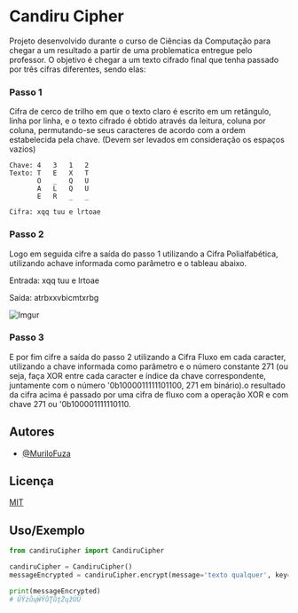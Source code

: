 # Candiru Cipher

Projeto desenvolvido durante o curso de Ciências da Computação para chegar a um resultado a partir de uma problematica entregue pelo professor. O objetivo é chegar a um texto cifrado final que tenha passado por três cifras diferentes, sendo elas:

### Passo 1

Cifra de cerco de trilho em que o texto claro é escrito em um retângulo, linha por linha, e o texto cifrado é obtido através da leitura, coluna por coluna, permutando-se seus caracteres de acordo com a ordem estabelecida pela chave. (Devem ser levados em consideração os espaços vazios)

```
Chave: 4   3   1   2
Texto: T   E   X   T
       O   _   Q   U
       A   L   Q   U
       E   R   _   _

Cifra: xqq tuu e lrtoae
```

### Passo 2

Logo em seguida cifre a saída do passo 1 utilizando a Cifra Polialfabética, utilizando achave informada como parâmetro e o tableau abaixo.

Entrada: xqq tuu e lrtoae

Saída: atrbxxvbicmtxrbg

![Imgur](https://i.imgur.com/d3Krss4.png)

### Passo 3

E por fim cifre a saída do passo 2 utilizando a Cifra Fluxo em cada caracter, utilizando a chave informada como parâmetro e o número constante 271 (ou seja, faça XOR entre cada caracter e índice da chave correspondente, juntamente com o número '0b1000011111101100, 271 em binário).o resultado da cifra acima é passado por uma cifra de fluxo com a operação XOR e com chave 271 ou '0b100001111110110.

## Autores

- [@MuriloFuza](https://github.com/MuriloFuza)

## Licença

[MIT](https://choosealicense.com/licenses/mit/)

## Uso/Exemplo

```Python
from candiruCipher import CandiruCipher

candiruCipher = CandiruCipher()
messageEncrypted = candiruCipher.encrypt(message='texto qualquer', key='4,3,1,2')

print(messageEncrypted)
# ŪŸżůųŴŸůŢůţŹųžŬŪ
```
